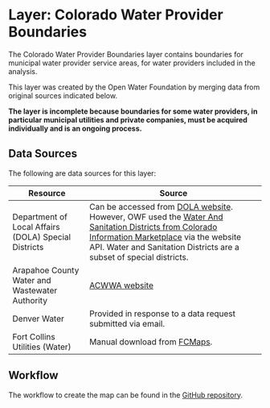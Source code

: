 # Layer: Colorado Water Provider Boundaries

The Colorado Water Provider Boundaries layer contains boundaries for
municipal water provider service areas,
for water providers included in the analysis.

This layer was created by the Open Water Foundation by merging data from
original sources indicated below.

**The layer is incomplete because boundaries for some water providers,
in particular municipal utilities and private companies,
must be acquired individually and is an ongoing process.**

## Data Sources

The following are data sources for this layer:

| **Resource** | **Source** |
| -- | -- |
| Department of Local Affairs (DOLA) Special Districts | Can be accessed from [DOLA website](https://storage.googleapis.com/co-publicdata/dlall.zip).  However, OWF used the [Water And Sanitation Districts from Colorado Information Marketplace](https://data.colorado.gov/Local-Aggregation/Water-and-Sanitation-Districts-in-Colorado/d6bs-3kgu) via the website API. Water and Sanitation Districts are a subset of special districts. |
| Arapahoe County Water and Wastewater Authority | [ACWWA website](https://www.google.com/maps/d/u/0/viewer?mid=1vlGZrFPnhBX-mSSnnkN_T6nJMgU&ll=39.58385025572299%2C-104.805972&z=13) |
| Denver Water | Provided in response to a data request submitted via email. |
| Fort Collins Utilities (Water) | Manual download from [FCMaps](https://gisweb.fcgov.com/HTML5Viewer/index.html?Viewer=Utility%20Districts). |

## Workflow

The workflow to create the map can be found in the [GitHub repository](https://github.com/OpenWaterFoundation/owf-infomapper-coagtransfer/tree/master/workflow/SupportingData/WaterSupply-WaterProviders).
